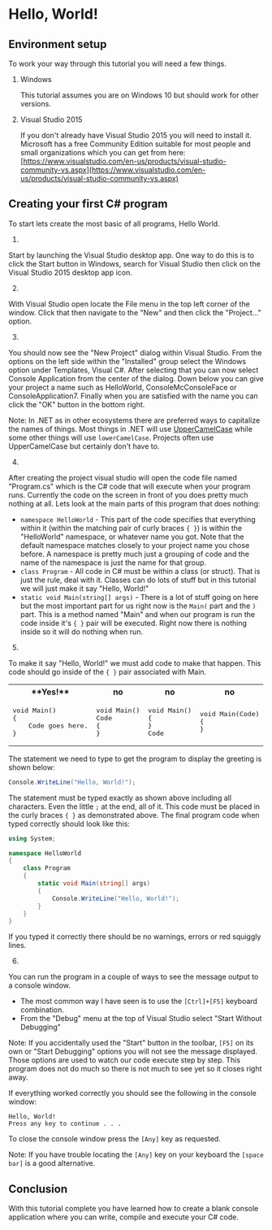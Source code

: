 # Hello, World!

## Environment setup

To work your way through this tutorial you will need a few things.

1. Windows

    This tutorial assumes you are on Windows 10 but should work for other versions.

2. Visual Studio 2015
    
    If you don't already have Visual Studio 2015 you will need to install it.
    Microsoft has a free Community Edition suitable for most people and small organizations which you can get from here:
    [https://www.visualstudio.com/en-us/products/visual-studio-community-vs.aspx](https://www.visualstudio.com/en-us/products/visual-studio-community-vs.aspx)

## Creating your first C\# program

To start lets create the most basic of all programs, Hello World.

1.
Start by launching the Visual Studio desktop app.
One way to do this is to click the Start button in Windows, search for Visual Studio then click on the Visual Studio 2015 desktop app icon.

2.
With Visual Studio open locate the File menu in the top left corner of the window.
Click that then navigate to the "New" and then click the "Project..." option.

3.
You should now see the "New Project" dialog within Visual Studio.
From the options on the left side within the "Installed" group select the Windows option under Templates, Visual C#.
After selecting that you can now select Console Application from the center of the dialog.
Down below you can give your project a name such as HelloWorld, ConsoleMcConsoleFace or ConsoleApplication7.
Finally when you are satisfied with the name you can click the "OK" button in the bottom right.

Note: In .NET as in other ecosystems there are preferred ways to capitalize the names of things.
Most things in .NET will use <a href="//en.wikipedia.org/wiki/Naming_convention_(programming)#.NET">UpperCamelCase</a>
while some other things will use `lowerCamelCase`. Projects often use UpperCamelCase but certainly don't have to.

4.
After creating the project visual studio will open the code file named "Program.cs" which is the C# code that will execute when your program runs.
Currently the code on the screen in front of you does pretty much nothing at all.
Lets look at the main parts of this program that does nothing:

  * `namespace HelloWorld` - This part of the code specifies that everything within it (within the matching pair of curly braces `{ }`) is within
  the "HelloWorld" namespace, or whatever name you got. Note that the default namespace matches closely to your project name you chose before.
  A namespace is pretty much just a grouping of code and the name of the namespace is just the name for that group.
  * `class Program` - All code in C# must be within a class (or struct). That is just the rule, deal with it.
  Classes can do lots of stuff but in this tutorial we will just make it say "Hello, World!"
  * `static void Main(string[] args)` - There is a lot of stuff going on here but the most important part for us right now is the `Main(` part and the `)` part.
  This is a method named "Main" and when our program is run the code inside it's `{ }` pair will be executed.
  Right now there is nothing inside so it will do nothing when run.

5.
To make it say "Hello, World!" we must add code to make that happen.
This code should go inside of the `{ }` pair associated with Main.

<table>
<tr>
<th>**Yes!**</th><th>no</th><th>no</th><th>no</th>
</tr>
<tr>
<td>
<pre>
void Main()
{
    Code goes here.
}
</pre>
</td>
<td>
<pre>
void Main()
Code
{
}
</pre>
</td>
<td>
<pre>
void Main()
{
}
Code
</pre>
</td>
<td>
<pre>
void Main(<font>Code)
{
}
</pre>
</td>
</tr>
</table>

The statement we need to type to get the program to display the greeting is shown below:

```csharp
Console.WriteLine("Hello, World!");
```

The statement must be typed exactly as shown above including all characters. Even the little `;` at the end, all of it.
This code must be placed in the curly braces `{ }` as demonstrated above.
The final program code when typed correctly should look like this:

```csharp
using System;

namespace HelloWorld
{
    class Program
    {
        static void Main(string[] args)
        {
            Console.WriteLine("Hello, World!");
        }
    }
}
```

If you typed it correctly there should be no warnings, errors or red squiggly lines.

6.
You can run the program in a couple of ways to see the message output to a console window.

  * The most common way I have seen is to use the `[Ctrl]+[F5]` keyboard combination.
  * From the "Debug" menu at the top of Visual Studio select "Start Without Debugging"
  
Note: If you accidentally used the "Start" button in the toolbar, `[F5]` on its own or "Start Debugging" options you will not see the message displayed.
Those options are used to watch our code execute step by step. This program does not do much so there is not much to see yet so it closes right away.

If everything worked correctly you should see the following in the console window:

```
Hello, World!
Press any key to continue . . .
```

To close the console window press the `[Any]` key as requested.

Note: If you have trouble locating the `[Any]` key on your keyboard the `[space bar]` is a good alternative.

## Conclusion

With this tutorial complete you have learned how to create a blank console application where you can write, compile and execute your C# code.